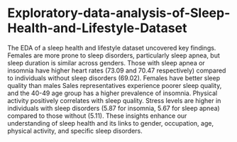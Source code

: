 # Exploratory-data-analysis-of-Sleep-Health-and-Lifestyle-Dataset
The EDA of a sleep health and lifestyle dataset uncovered key findings. Females are more prone to sleep disorders, particularly sleep apnea, but sleep duration is similar across genders. Those with sleep apnea or insomnia have higher heart rates (73.09 and 70.47 respectively) compared to individuals without sleep disorders (69.02). Females have better sleep quality than males
 Sales representatives experience poorer sleep quality, and the 40-49 age group has a higher prevalence of insomnia. Physical activity positively correlates with sleep quality.
 Stress levels are higher in individuals with sleep disorders (5.87 for insomnia, 5.67 for sleep apnea) compared to those without (5.11). These insights enhance our understanding of sleep health and its links to gender, occupation, age, physical activity, and specific sleep disorders.
